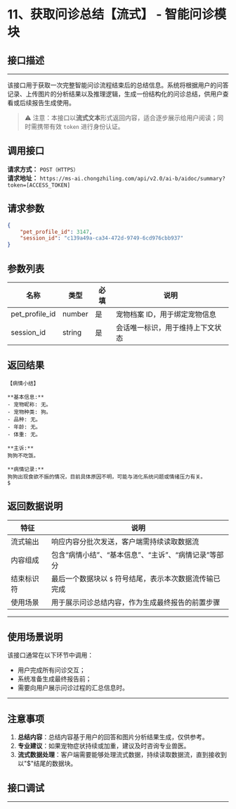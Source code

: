 # 11、获取问诊总结【流式】 - 智能问诊模块

## 接口描述
---

该接口用于获取一次完整智能问诊流程结束后的总结信息。系统将根据用户的问答记录、上传图片的分析结果以及推理逻辑，生成一份结构化的问诊总结，供用户查看或后续报告生成使用。

> ⚠️ 注意：本接口以**流式文本**形式返回内容，适合逐步展示给用户阅读；同时需携带有效 `token` 进行身份认证。

## 调用接口
**请求方式：** `POST（HTTPS）`  
**请求地址：** `https://ms-ai.chongzhiling.com/api/v2.0/ai-b/aidoc/summary?token=[ACCESS_TOKEN]`

## 请求参数
```json
{
    "pet_profile_id": 3147,
    "session_id": "c139a49a-ca34-472d-9749-6cd976cbb937"
}
```

## 参数列表

| 名称            | 类型   | 必填 | 说明                  |
| --------------- | ------ | ---- | --------------------- |
| pet_profile_id  | number | 是   | 宠物档案 ID，用于绑定宠物信息            |
| session_id      | string | 是   | 会话唯一标识，用于维持上下文状态 |

## 返回结果
```plaintext
【病情小结】

**基本信息:**
- 宠物昵称: 无。
- 宠物种类: 狗。
- 品种: 无。
- 年龄: 无。
- 体重: 无。

**主诉:**
狗狗不吃饭。

**病情记录:**
狗狗出现食欲不振的情况，目前具体原因不明，可能与消化系统问题或情绪压力有关。
$
```

## 返回数据说明

| 特征           | 说明                                                                 |
|----------------|----------------------------------------------------------------------|
| 流式输出       | 响应内容分批次发送，客户端需持续读取数据流                           |
| 内容组成       | 包含“病情小结”、“基本信息”、“主诉”、“病情记录”等部分                |
| 结束标识符     | 最后一个数据块以 `$` 符号结尾，表示本次数据流传输已完成              |
| 使用场景       | 用于展示问诊总结内容，作为生成最终报告的前置步骤                     |

---

## 使用场景说明

该接口通常在以下环节中调用：

- 用户完成所有问诊交互；
- 系统准备生成最终报告前；
- 需要向用户展示问诊过程的汇总信息时。

---
## 注意事项
1. **总结内容**：总结内容基于用户的回答和图片分析结果生成，仅供参考。
2. **专业建议**：如果宠物症状持续或加重，建议及时咨询专业兽医。
3. **流式数据处理**：客户端需要能够处理流式数据，持续读取数据流，直到接收到以"$"结尾的数据块。

## 接口调试
---
<script setup>  
import SwaggerUI from '../../../../src/components/SwaggerUI.vue'  
</script>  

<ClientOnly>  
  <SwaggerUI   
    tag="summary"   
    type="post"   
    path="/aidoc/summary"   
  />  
</ClientOnly>


